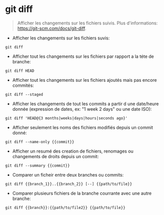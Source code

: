 # git diff

> Afficher les changements sur les fichiers suivis.
> Plus d'informations: <https://git-scm.com/docs/git-diff>.

- Afficher les changements sur les fichiers suvis:

`git diff`

- Afficher tout les changements sur les fichiers par rapport a la téte de branche:

`git diff HEAD`

- Afficher tout les changements sur les fichiers ajoutés mais pas encore commités:

`git diff --staged`

- Afficher les changements de tout les commits a partir d une date/heure donnée (expression de dates, ex: "1 week 2 days" ou une date ISO):

`git diff 'HEAD@{3 months|weeks|days|hours|seconds ago}'`

- Afficher seulement les noms des fichiers modifiés depuis un commit donné:

`git diff --name-only {{commit}}`

- Afficher un resumé des creation de fichiers, renomages ou changements de droits depuis un commit:

`git diff --summary {{commit}}`

- Comparer un ficheir entre deux branches ou commits:

`git diff {{branch_1}}..{{branch_2}} [--] {{path/to/file}}`

- Comparer plusieurs fichiers de la branche courrante avec une autre branche:

`git diff {{branch}}:{{path/to/file2}} {{path/to/file}}`
